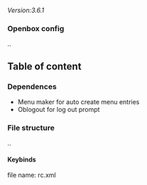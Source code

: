 <!--Last update: -->
*Version:3.6.1*

<!-- <img src="Pics/op_banner.png" align=center height=300px> -->

### Openbox config
..

## Table of content

### Dependences
+ Menu maker for auto create menu entries
+ Oblogout for log out prompt

### File structure
..
#### Keybinds
file name: rc.xml
